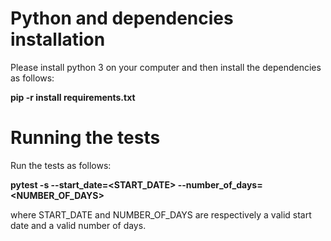 # Python and dependencies installation

Please install python 3 on your computer and then install the dependencies as follows:

**pip -r install requirements.txt**

# Running the tests

Run the tests as follows:

**pytest -s --start_date=<START_DATE> --number_of_days=<NUMBER_OF_DAYS>**

where START_DATE and NUMBER_OF_DAYS are respectively a valid start date and a valid number of days.

